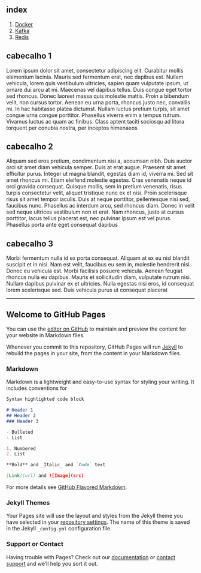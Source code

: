 ## index
1. [Docker](#cabecalhe-1)
2. [Kafka](#cabecalhe-2)
3. [Redis](#cabecalhe-3)


## cabecalho 1
Lorem ipsum dolor sit amet, consectetur adipiscing elit. Curabitur mollis elementum lacinia. Mauris sed fermentum erat, nec dapibus est. Nullam vehicula, lorem quis vestibulum ultricies, sapien quam vulputate ipsum, ut ornare dui arcu at mi. Maecenas vel dapibus tellus. Duis congue eget tortor sed rhoncus. Donec laoreet massa quis molestie mattis. Proin a bibendum velit, non cursus tortor. Aenean eu urna porta, rhoncus justo nec, convallis mi. In hac habitasse platea dictumst. Nullam luctus pretium turpis, sit amet congue urna congue porttitor. Phasellus viverra enim a tempus rutrum. Vivamus luctus ac quam ac finibus. Class aptent taciti sociosqu ad litora torquent per conubia nostra, per inceptos himenaeos

## cabecalho 2
Aliquam sed eros pretium, condimentum nisi a, accumsan nibh. Duis auctor orci sit amet diam vehicula semper. Duis at erat augue. Praesent sit amet efficitur purus. Integer ut magna blandit, egestas diam id, viverra mi. Sed sit amet rhoncus mi. Etiam eleifend molestie egestas. Cras venenatis neque id orci gravida consequat. Quisque mollis, sem in pretium venenatis, risus turpis consectetur velit, aliquet tristique nunc ex et nisi. Proin scelerisque risus sit amet tempor iaculis. Duis at neque porttitor, pellentesque nisi sed, faucibus nunc. Phasellus ac interdum arcu, sed rhoncus diam. Donec in velit sed neque ultrices vestibulum non et erat. Nam rhoncus, justo at cursus porttitor, lacus tellus placerat est, nec pulvinar ipsum est vel purus. Phasellus porta ante eget consequat dapibus

## cabecalho 3
Morbi fermentum nulla id ex porta consequat. Aliquam at ex eu nisl blandit suscipit et in nisi. Nam est velit, faucibus eu sem in, molestie hendrerit nisl. Donec eu vehicula est. Morbi facilisis posuere vehicula. Aenean feugiat rhoncus nulla eu dapibus. Mauris et sollicitudin diam, vulputate rutrum nisi. Nullam dapibus pulvinar ex et ultricies. Nulla egestas nisi eros, id consequat lorem scelerisque sed. Duis vehicula purus ut consequat placerat

---

## Welcome to GitHub Pages

You can use the [editor on GitHub](https://github.com/robsonbrockzup/robsonbrockzup.github.io/edit/master/README.md) to maintain and preview the content for your website in Markdown files.

Whenever you commit to this repository, GitHub Pages will run [Jekyll](https://jekyllrb.com/) to rebuild the pages in your site, from the content in your Markdown files.

### Markdown

Markdown is a lightweight and easy-to-use syntax for styling your writing. It includes conventions for

```markdown
Syntax highlighted code block

# Header 1
## Header 2
### Header 3

- Bulleted
- List

1. Numbered
2. List

**Bold** and _Italic_ and `Code` text

[Link](url) and ![Image](src)
```

For more details see [GitHub Flavored Markdown](https://guides.github.com/features/mastering-markdown/).

### Jekyll Themes

Your Pages site will use the layout and styles from the Jekyll theme you have selected in your [repository settings](https://github.com/robsonbrockzup/robsonbrockzup.github.io/settings). The name of this theme is saved in the Jekyll `_config.yml` configuration file.

### Support or Contact

Having trouble with Pages? Check out our [documentation](https://help.github.com/categories/github-pages-basics/) or [contact support](https://github.com/contact) and we’ll help you sort it out.
